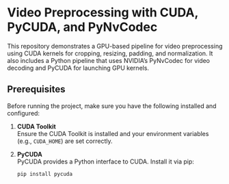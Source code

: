 # Video Preprocessing with CUDA, PyCUDA, and PyNvCodec

This repository demonstrates a GPU-based pipeline for video preprocessing using CUDA kernels for cropping, resizing, padding, and normalization. It also includes a Python pipeline that uses NVIDIA’s PyNvCodec for video decoding and PyCUDA for launching GPU kernels.

## Prerequisites

Before running the project, make sure you have the following installed and configured:

1. **CUDA Toolkit**  
   Ensure the CUDA Toolkit is installed and your environment variables (e.g., `CUDA_HOME`) are set correctly.

2. **PyCUDA**  
   PyCUDA provides a Python interface to CUDA. Install it via pip:
   ```bash
   pip install pycuda
